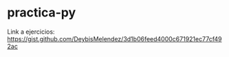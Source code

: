 # practica-py

Link a ejercicios: https://gist.github.com/DeybisMelendez/3d1b06feed4000c671921ec77cf492ac